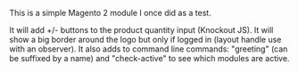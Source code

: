 This is a simple Magento 2 module I once did as a test.

It will add +/- buttons to the product quantity input (Knockout JS).
It will show a big border around the logo but only if logged in (layout handle use with an observer).
It also adds to command line commands: "greeting" (can be suffixed by a name) and "check-active" to see which modules are active.